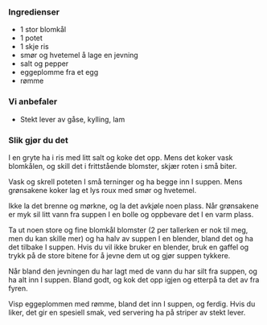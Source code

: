 
### Ingredienser
- 1 stor blomkål
- 1 potet
- 1 skje ris
- smør og hvetemel å lage en jevning
- salt og pepper
- eggeplomme fra et egg
- rømme

### Vi anbefaler
- Stekt lever av gåse, kylling, lam

### Slik gjør du det
I en gryte ha i ris med litt salt og koke det opp. Mens det koker vask blomkålen, og skill det i frittstående blomster, skjær roten i små biter.

 Vask og skrell poteten I små terninger og ha begge inn I suppen. Mens grønsakene koker lag et lys roux med smør og hvetemel.

 Ikke la det brenne og mørkne, og la det avkjøle noen plass. Når grønsakene er myk sil litt vann fra suppen I en bolle og oppbevare det I en varm plass.

 Ta ut noen store og fine blomkål blomster (2 per tallerken er nok til meg, men du kan skille mer) og ha halv av suppen I en blender, bland det og ha det tilbake I suppen. Hvis du vil ikke bruker en blender, bruk en gaffel og trykk på de store bitene for å jevne dem ut og gjør suppen tykkere.

 Når bland den jevningen du har lagt med de vann du har silt fra suppen, og ha alt inn I suppen. Bland godt, og kok det opp igjen og etterpå ta det av fra fyren.

 Visp eggeplommen med rømme, bland det inn I suppen, og ferdig. Hvis du liker, det gir en spesiell smak, ved servering ha på striper av stekt lever.

  